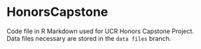 # HonorsCapstone
Code file in R Markdown used for UCR Honors Capstone Project.\
Data files necessary are stored in the `data files` branch.
